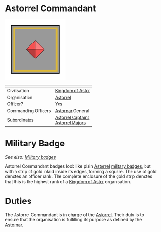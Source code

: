 # Astorrel Commandant

<img src="../../../../../../images/ranks/astorrel-8-commandant.png" height="200" />

| []() | |
| --- | --- |
| Civilisation | [Kingdom of Astor](../../../README.md) |
| Organisation | [Astorrel](../README.md) |
| Officer? | Yes |
| Commanding Officers | [Astornar](../../astornar.md) General |
| Subordinates | [Astorrel Captains](6-captain.md)<br />[Astorrel Majors](7-major.md) |

# Military Badge

*See also: [Military badges](../../../military-badges.md)*

Astorrel Commandant badges look like plain [Astorrel](../README.md) [military badges](../../../military-badges.md), but with a strip of gold inlaid inside its edges, forming a square. The use of gold denotes an officer rank. The complete enclosure of the gold strip denotes that this is the highest rank of a [Kingdom of Astor](../../../README.md) organisation.

# Duties

The Astorrel Commandant is in charge of the [Astorrel](../README.md). Their duty is to ensure that the organisation is fulfilling its purpose as defined by the [Astornar](../../astornar.md).
